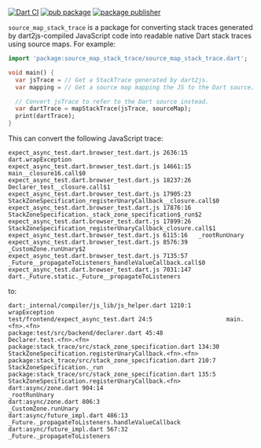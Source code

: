 [![Dart CI](https://github.com/dart-lang/source_map_stack_trace/actions/workflows/test-package.yml/badge.svg)](https://github.com/dart-lang/source_map_stack_trace/actions/workflows/test-package.yml)
[![pub package](https://img.shields.io/pub/v/source_map_stack_trace.svg)](https://pub.dev/packages/source_map_stack_trace)
[![package publisher](https://img.shields.io/pub/publisher/source_map_stack_trace.svg)](https://pub.dev/packages/source_map_stack_trace/publisher)

`source_map_stack_trace` is a package for converting stack traces generated by
dart2js-compiled JavaScript code into readable native Dart stack traces using
source maps. For example:

```dart
import 'package:source_map_stack_trace/source_map_stack_trace.dart';

void main() {
  var jsTrace = // Get a StackTrace generated by dart2js.
  var mapping = // Get a source map mapping the JS to the Dart source.

  // Convert jsTrace to refer to the Dart source instead.
  var dartTrace = mapStackTrace(jsTrace, sourceMap);
  print(dartTrace);
}
```

This can convert the following JavaScript trace:

```
expect_async_test.dart.browser_test.dart.js 2636:15   dart.wrapException
expect_async_test.dart.browser_test.dart.js 14661:15  main__closure16.call$0
expect_async_test.dart.browser_test.dart.js 18237:26  Declarer_test__closure.call$1
expect_async_test.dart.browser_test.dart.js 17905:23  StackZoneSpecification_registerUnaryCallback__closure.call$0
expect_async_test.dart.browser_test.dart.js 17876:16  StackZoneSpecification._stack_zone_specification$_run$2
expect_async_test.dart.browser_test.dart.js 17899:26  StackZoneSpecification_registerUnaryCallback_closure.call$1
expect_async_test.dart.browser_test.dart.js 6115:16   _rootRunUnary
expect_async_test.dart.browser_test.dart.js 8576:39   _CustomZone.runUnary$2
expect_async_test.dart.browser_test.dart.js 7135:57   _Future__propagateToListeners_handleValueCallback.call$0
expect_async_test.dart.browser_test.dart.js 7031:147  dart._Future.static._Future__propagateToListeners
```

to:

```
dart:_internal/compiler/js_lib/js_helper.dart 1210:1          wrapException
test/frontend/expect_async_test.dart 24:5                     main.<fn>.<fn>
package:test/src/backend/declarer.dart 45:48                  Declarer.test.<fn>.<fn>
package:stack_trace/src/stack_zone_specification.dart 134:30  StackZoneSpecification.registerUnaryCallback.<fn>.<fn>
package:stack_trace/src/stack_zone_specification.dart 210:7   StackZoneSpecification._run
package:stack_trace/src/stack_zone_specification.dart 135:5   StackZoneSpecification.registerUnaryCallback.<fn>
dart:async/zone.dart 904:14                                   _rootRunUnary
dart:async/zone.dart 806:3                                    _CustomZone.runUnary
dart:async/future_impl.dart 486:13                            _Future._propagateToListeners.handleValueCallback
dart:async/future_impl.dart 567:32                            _Future._propagateToListeners
```
